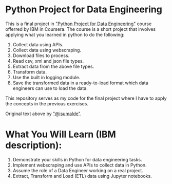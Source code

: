 # Python Project for Data Engineering

This is a final project in ["Python Project for Data Engineering"](https://www.coursera.org/learn/python-project-for-data-engineering) course offerred by IBM in Coursera. The course is a short project that involves applying what you learned in python to do the following:

1. Collect data using APIs.
2. Collect data using webscraping.
3. Download files to process.
4. Read csv, xml and json file types.
5. Extract data from the above file types.
6. Transform data.
7. Use the built in logging module.
8. Save the transformed data in a ready-to-load format which data engineers can use to load the data.

This repository serves as my code for the final project where I have to apply the concepts in the previous exercises.

Original text above by ["@isumalde"](https://github.com/isumalde/ETL_Coursera_Project).

# What You Will Learn (IBM description):

1. Demonstrate your skills in Python for data engineering tasks.
2. Implement webscraping and use APIs to collect data in Python.
3. Assume the role of a Data Engineer working on a real project.
4. Extract, Transform and Load (ETL) data using Jupyter notebooks.
